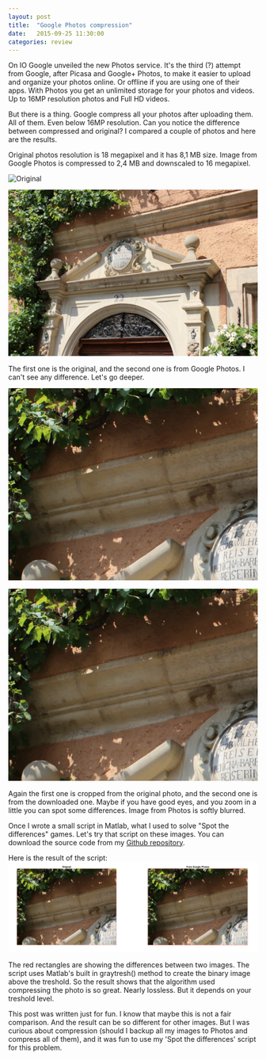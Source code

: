 ```yaml
---
layout: post
title:  "Google Photos compression"
date:   2015-09-25 11:30:00
categories: review
---
```


On IO Google unveiled the new Photos service. It's the third (?) attempt from Google, after Picasa and Google+ Photos, to make it easier to upload and organize your photos online.
Or offline if you are using one of their apps. With Photos you get an unlimited storage for your photos and videos. Up to 16MP resolution photos and Full HD videos.

But there is a thing. Google compress all your photos after uploading them. All of them. Even below 16MP resolution. Can you notice the difference between compressed and original?
I compared a couple of photos and here are the results.

Original photos resolution is 18 megapixel and it has 8,1 MB size. Image from Google Photos is compressed to 2,4 MB and downscaled to 16 megapixel.

![Original](https://github.com/Budincsevity/budincsevity.github.io/raw/master/assets/images/original1.JPG "Original")

![Downloaded from Google Photos](https://github.com/Budincsevity/budincsevity.github.io/raw/master/assets/images/gp1.JPG "Downloaded from Google Photos")

The first one is the original, and the second one is from Google Photos. I can't see any difference. Let's go deeper.

![Original](https://github.com/Budincsevity/budincsevity.github.io/raw/master/assets/images/original2.jpg "Original")

![Downloaded from Google Photos](https://github.com/Budincsevity/budincsevity.github.io/raw/master/assets/images/gp2.jpg "Downloaded from Google Photos")

Again the first one is cropped from the original photo, and the second one is from the downloaded one. Maybe if you have good eyes, and you zoom in a little you can spot some differences. Image from Photos is softly blurred.

Once I wrote a small script in Matlab, what I used to solve "Spot the differences" games. Let's try that script on these images. You can download the source code from my [Github repository](https://github.com/Budincsevity/Spot-the-difference).

Here is the result of the script:
![Result](https://github.com/Budincsevity/budincsevity.github.io/raw/master/assets/images/result.png "Result")

The red rectangles are showing the differences between two images. The script uses Matlab's built in graytresh() method to create the binary image above the treshold. So the result shows that the algorithm used compressing the photo is so great. Nearly lossless. But it depends on your treshold level.

This post was written just for fun. I know that maybe this is not a fair comparison. And the result can be so different for other images. But I was curious about compression (should I backup all my images to Photos and compress all of them), and it was fun to use my 'Spot the differences' script for this problem.
